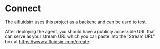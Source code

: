 # Connect

The [aifluidsim](https://www.aifluidsim.com/) uses this project as a backend and can be used to test.

After deploying the agent, you should have a publicly accessible URL that can serve as your stream URL which you can paste into the "Stream URL" box at https://www.aifluidsim.com/create.
